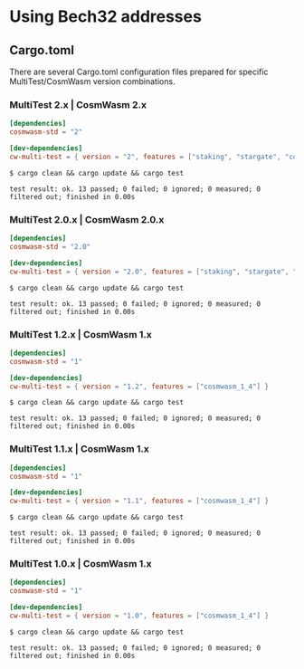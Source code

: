 # Using Bech32 addresses

## Cargo.toml

There are several Cargo.toml configuration files prepared for specific MultiTest/CosmWasm version combinations.

### MultiTest 2.x | CosmWasm 2.x

```toml
[dependencies]
cosmwasm-std = "2"

[dev-dependencies]
cw-multi-test = { version = "2", features = ["staking", "stargate", "cosmwasm_2_0"] }
```

```shell
$ cargo clean && cargo update && cargo test
```

```text
test result: ok. 13 passed; 0 failed; 0 ignored; 0 measured; 0 filtered out; finished in 0.00s
```

### MultiTest 2.0.x | CosmWasm 2.0.x

```toml
[dependencies]
cosmwasm-std = "2.0"

[dev-dependencies]
cw-multi-test = { version = "2.0", features = ["staking", "stargate", "cosmwasm_2_0"] }
```

```shell
$ cargo clean && cargo update && cargo test
```

```text
test result: ok. 13 passed; 0 failed; 0 ignored; 0 measured; 0 filtered out; finished in 0.00s
```

### MultiTest 1.2.x | CosmWasm 1.x

```toml
[dependencies]
cosmwasm-std = "1"

[dev-dependencies]
cw-multi-test = { version = "1.2", features = ["cosmwasm_1_4"] }
```

```shell
$ cargo clean && cargo update && cargo test
```

```text
test result: ok. 13 passed; 0 failed; 0 ignored; 0 measured; 0 filtered out; finished in 0.00s
```

### MultiTest 1.1.x | CosmWasm 1.x

```toml
[dependencies]
cosmwasm-std = "1"

[dev-dependencies]
cw-multi-test = { version = "1.1", features = ["cosmwasm_1_4"] }
```

```shell
$ cargo clean && cargo update && cargo test
```

```text
test result: ok. 13 passed; 0 failed; 0 ignored; 0 measured; 0 filtered out; finished in 0.00s
```

### MultiTest 1.0.x | CosmWasm 1.x

```toml
[dependencies]
cosmwasm-std = "1"

[dev-dependencies]
cw-multi-test = { version = "1.0", features = ["cosmwasm_1_4"] }
```

```shell
$ cargo clean && cargo update && cargo test
```

```text
test result: ok. 13 passed; 0 failed; 0 ignored; 0 measured; 0 filtered out; finished in 0.00s
```
